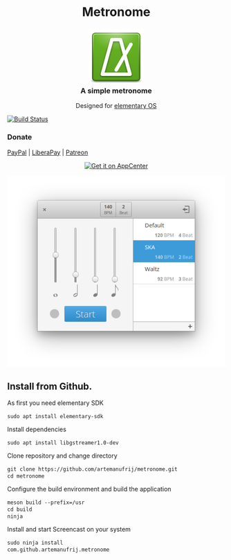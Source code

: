 <div>
    <h1 align="center">Metronome</h1>
    <h3 align="center"><img src="data/icons/com.github.artemanufrij.metronome.svg"/><br>A simple metronome</h3>
    <p align="center">Designed for <a href="https://elementary.io">elementary OS</p>
</div>

[![Build Status](https://travis-ci.org/artemanufrij/metronome.svg?branch=master)](https://travis-ci.org/artemanufrij/metronome)

### Donate
<a href="https://www.paypal.me/ArtemAnufrij">PayPal</a> | <a href="https://liberapay.com/Artem/donate">LiberaPay</a> | <a href="https://www.patreon.com/ArtemAnufrij">Patreon</a>

<p align="center">
  <a href="https://appcenter.elementary.io/com.github.artemanufrij.metronome">
    <img src="https://appcenter.elementary.io/badge.svg" alt="Get it on AppCenter">
  </a>
</p>
<p align="center">
  <img src="Screenshot.png"/>
</p>

## Install from Github.

As first you need elementary SDK
```
sudo apt install elementary-sdk
```

Install dependencies
```
sudo apt install libgstreamer1.0-dev
```

Clone repository and change directory
```
git clone https://github.com/artemanufrij/metronome.git
cd metronome
```

Configure the build environment and build the application
```
meson build --prefix=/usr
cd build
ninja
```

Install and start Screencast on your system
```
sudo ninja install
com.github.artemanufrij.metronome
```
